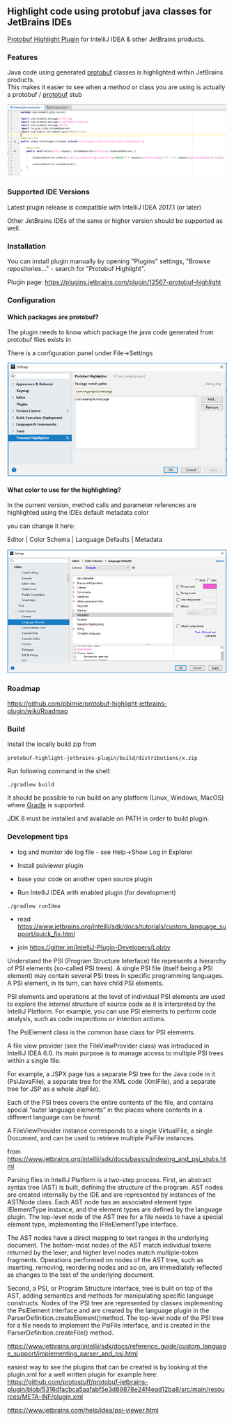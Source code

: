 ## Highlight code using protobuf java classes for JetBrains IDEs

[Protobuf Highlight Plugin](https://plugins.jetbrains.com/plugin/12567-protobuf-highlight) for IntelliJ IDEA & other JetBrains products.

### Features
        
Java code using generated <a href="https://developers.google.com/protocol-buffers/">protobuf</a> classes is highlighted within JetBrains products.<br>
This makes it easier to see when a method or class you are using is actually a protobuf / <a href="https://grpc.io/">protobuf</a> stub

![image](https://github.com/pbirnie/protobuf-highlight-jetbrains-plugin/raw/master/image/result.png)


### Supported IDE Versions

Latest plugin release is compatible with IntelliJ IDEA 2017.1 (or later)  

Other JetBrains IDEs of the same or higher version should be supported as well. 

### Installation

You can install plugin manually by opening "Plugins" settings, 
"Browse repositories..." - search for "Protobuf Highlight".

Plugin page: https://plugins.jetbrains.com/plugin/12567-protobuf-highlight

### Configuration

#### Which packages are protobuf?

The plugin needs to know which package the java code generated from protobuf files exists in 

There is a configuration panel under File->Settings

   ![image](https://github.com/pbirnie/protobuf-highlight-jetbrains-plugin/raw/master/image/settings.png?raw=true)
   
#### What color to use for the highlighting? 

   In the current version, method calls and parameter references are highlighted using the IDEs default metadata color
   
   you can change it here:
   
   Editor | Color Schema | Language Defaults | Metadata

![image](https://github.com/pbirnie/protobuf-highlight-jetbrains-plugin/raw/master/image/metadatacolor.png)

### Roadmap

https://github.com/pbirnie/protobuf-highlight-jetbrains-plugin/wiki/Roadmap

### Build

Install the locally build zip from 

```protobuf-highlight-jetbrains-plugin/build/distributions/x.zip```


Run following command in the shell:

```
./gradlew build
```

It should be possible to run build on any platform (Linux, Windows, MacOS) where
[Gradle](https://gradle.org/) is supported.

JDK 8 must be installed and available on PATH in order to build plugin.

### Development tips

* log and monitor ide log file - see Help->Show Log in Explorer 

* Install psiviewer plugin

* base your code on another open source plugin

* Run IntelliJ IDEA with enabled plugin (for development)

```
./gradlew runIdea
```

* read https://www.jetbrains.org/intellij/sdk/docs/tutorials/custom_language_support/quick_fix.html

* join https://gitter.im/IntelliJ-Plugin-Developers/Lobby

Understand the PSI (Program Structure Interface) file represents a hierarchy of PSI elements (so-called PSI trees). A single PSI file (itself being a PSI element) may contain several PSI trees in specific programming languages. A PSI element, in its turn, can have child PSI elements.

PSI elements and operations at the level of individual PSI elements are used to explore the internal structure of source code as it is interpreted by the IntelliJ Platform. For example, you can use PSI elements to perform code analysis, such as code inspections or intention actions.

The PsiElement class is the common base class for PSI elements.

A file view provider (see the FileViewProvider class) was introduced in IntelliJ IDEA 6.0. Its main purpose is to manage access to multiple PSI trees within a single file.

For example, a JSPX page has a separate PSI tree for the Java code in it (PsiJavaFile), a separate tree for the XML code (XmlFile), and a separate tree for JSP as a whole JspFile).

Each of the PSI trees covers the entire contents of the file, and contains special “outer language elements” in the places where contents in a different language can be found.

A FileViewProvider instance corresponds to a single VirtualFile, a single Document, and can be used to retrieve multiple PsiFile instances.


from https://www.jetbrains.org/intellij/sdk/docs/basics/indexing_and_psi_stubs.html


Parsing files in IntelliJ Platform is a two-step process. First, an abstract syntax tree (AST) is built, defining the structure of the program. AST nodes are created internally by the IDE and are represented by instances of the ASTNode class. Each AST node has an associated element type IElementType instance, and the element types are defined by the language plugin. The top-level node of the AST tree for a file needs to have a special element type, implementing the IFileElementType interface.

The AST nodes have a direct mapping to text ranges in the underlying document. The bottom-most nodes of the AST match individual tokens returned by the lexer, and higher level nodes match multiple-token fragments. Operations performed on nodes of the AST tree, such as inserting, removing, reordering nodes and so on, are immediately reflected as changes to the text of the underlying document.

Second, a PSI, or Program Structure Interface, tree is built on top of the AST, adding semantics and methods for manipulating specific language constructs. Nodes of the PSI tree are represented by classes implementing the PsiElement interface and are created by the language plugin in the ParserDefinition.createElement()method. The top-level node of the PSI tree for a file needs to implement the PsiFile interface, and is created in the ParserDefinition.createFile() method.

https://www.jetbrains.org/intellij/sdk/docs/reference_guide/custom_language_support/implementing_parser_and_psi.html 

easiest way to see the plugins that can be created is by looking at the plugin.xml for a well written plugin
for example here: https://github.com/protostuff/protobuf-jetbrains-plugin/blob/5316dfacbca5aafabf5e3d89878e24f4ead12ba8/src/main/resources/META-INF/plugin.xml
 
https://www.jetbrains.com/help/idea/psi-viewer.html

